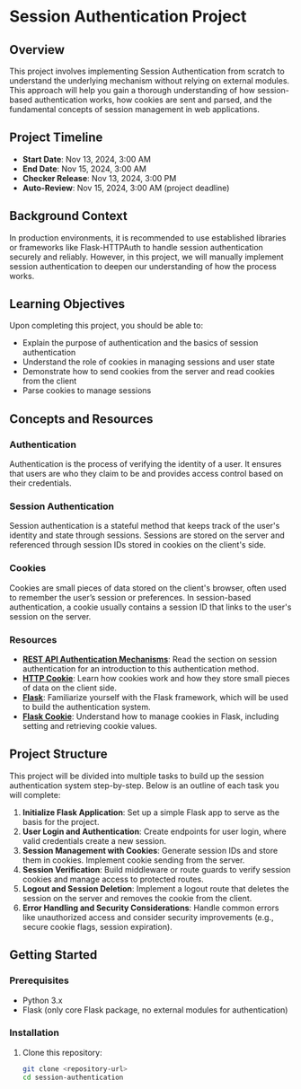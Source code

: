 # Session Authentication Project

## Overview
This project involves implementing Session Authentication from scratch to understand the underlying mechanism without relying on external modules. This approach will help you gain a thorough understanding of how session-based authentication works, how cookies are sent and parsed, and the fundamental concepts of session management in web applications.

## Project Timeline
- **Start Date**: Nov 13, 2024, 3:00 AM
- **End Date**: Nov 15, 2024, 3:00 AM
- **Checker Release**: Nov 13, 2024, 3:00 PM
- **Auto-Review**: Nov 15, 2024, 3:00 AM (project deadline)

## Background Context
In production environments, it is recommended to use established libraries or frameworks like Flask-HTTPAuth to handle session authentication securely and reliably. However, in this project, we will manually implement session authentication to deepen our understanding of how the process works.

## Learning Objectives
Upon completing this project, you should be able to:
- Explain the purpose of authentication and the basics of session authentication
- Understand the role of cookies in managing sessions and user state
- Demonstrate how to send cookies from the server and read cookies from the client
- Parse cookies to manage sessions

## Concepts and Resources

### Authentication
Authentication is the process of verifying the identity of a user. It ensures that users are who they claim to be and provides access control based on their credentials.

### Session Authentication
Session authentication is a stateful method that keeps track of the user's identity and state through sessions. Sessions are stored on the server and referenced through session IDs stored in cookies on the client's side.

### Cookies
Cookies are small pieces of data stored on the client's browser, often used to remember the user’s session or preferences. In session-based authentication, a cookie usually contains a session ID that links to the user's session on the server.

### Resources
- **[REST API Authentication Mechanisms](#)**: Read the section on session authentication for an introduction to this authentication method.
- **[HTTP Cookie](#)**: Learn how cookies work and how they store small pieces of data on the client side.
- **[Flask](#)**: Familiarize yourself with the Flask framework, which will be used to build the authentication system.
- **[Flask Cookie](#)**: Understand how to manage cookies in Flask, including setting and retrieving cookie values.

## Project Structure

This project will be divided into multiple tasks to build up the session authentication system step-by-step. Below is an outline of each task you will complete:

1. **Initialize Flask Application**: Set up a simple Flask app to serve as the basis for the project.
2. **User Login and Authentication**: Create endpoints for user login, where valid credentials create a new session.
3. **Session Management with Cookies**: Generate session IDs and store them in cookies. Implement cookie sending from the server.
4. **Session Verification**: Build middleware or route guards to verify session cookies and manage access to protected routes.
5. **Logout and Session Deletion**: Implement a logout route that deletes the session on the server and removes the cookie from the client.
6. **Error Handling and Security Considerations**: Handle common errors like unauthorized access and consider security improvements (e.g., secure cookie flags, session expiration).

## Getting Started

### Prerequisites
- Python 3.x
- Flask (only core Flask package, no external modules for authentication)

### Installation
1. Clone this repository:
   ```bash
   git clone <repository-url>
   cd session-authentication

